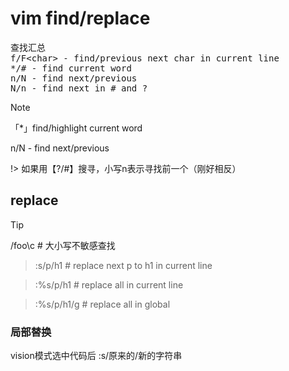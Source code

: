 # vim find/replace

<pre>
查找汇总
f/F&lt;char> - find/previous next char in current line 
*/# - find current word
n/N - find next/previous
N/n - find next in # and ?
</pre>

> [!NOTE]
> 「*」find/highlight current word

n/N - find next/previous

!> 如果用【?/#】搜寻，小写n表示寻找前一个（刚好相反）

## replace

> [!TIP]
> /foo\c # 大小写不敏感查找

> :s/p/h1 # replace next p to h1 in current line

> :%s/p/h1 # replace all in current line

> :%s/p/h1/g # replace all in global

### 局部替换

vision模式选中代码后  :s/原来的/新的字符串

